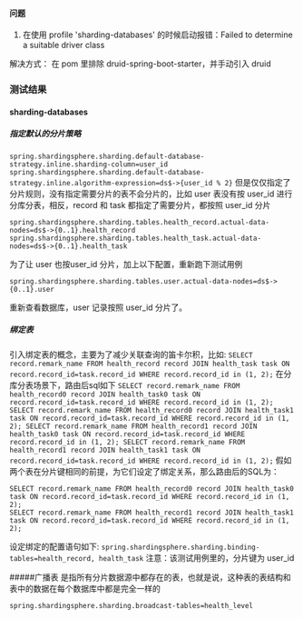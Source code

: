 #### 问题
1. 在使用 profile 'sharding-databases' 的时候启动报错：Failed to determine a suitable driver class

解决方式：
在 pom 里排除 druid-spring-boot-starter，并手动引入 druid

### 测试结果
#### sharding-databases
##### 指定默认的分片策略
``
spring.shardingsphere.sharding.default-database-strategy.inline.sharding-column=user_id
spring.shardingsphere.sharding.default-database-strategy.inline.algorithm-expression=ds$->{user_id % 2}
``
但是仅仅指定了分片规则，没有指定需要分片的表不会分片的，比如 user 表没有按 user_id 进行分库分表，相反，record 和 task 都指定了需要分片，都按照 user_id 分片
```
spring.shardingsphere.sharding.tables.health_record.actual-data-nodes=ds$->{0..1}.health_record
spring.shardingsphere.sharding.tables.health_task.actual-data-nodes=ds$->{0..1}.health_task
```
为了让 user 也按user_id 分片，加上以下配置，重新跑下测试用例
```
spring.shardingsphere.sharding.tables.user.actual-data-nodes=ds$->{0..1}.user
```
重新查看数据库，user 记录按照 user_id 分片了。

##### 绑定表
引入绑定表的概念，主要为了减少关联查询的笛卡尔积，比如:
``
SELECT record.remark_name FROM health_record record JOIN health_task task ON record.record_id=task.record_id WHERE record.record_id in (1, 2);
``
在分库分表场景下，路由后sql如下
``
SELECT record.remark_name FROM health_record0 record JOIN health_task0 task ON record.record_id=task.record_id WHERE record.record_id in (1, 2);
SELECT record.remark_name FROM health_record0 record JOIN health_task1 task ON record.record_id=task.record_id WHERE record.record_id in (1, 2);
SELECT record.remark_name FROM health_record1 record JOIN health_task0 task ON record.record_id=task.record_id WHERE record.record_id in (1, 2);
SELECT record.remark_name FROM health_record1 record JOIN health_task1 task ON record.record_id=task.record_id WHERE record.record_id in (1, 2);
``
假如两个表在分片键相同的前提，为它们设定了绑定关系，那么路由后的SQL为：
```
SELECT record.remark_name FROM health_record0 record JOIN health_task0 task ON record.record_id=task.record_id WHERE record.record_id in (1, 2);
SELECT record.remark_name FROM health_record1 record JOIN health_task1 task ON record.record_id=task.record_id WHERE record.record_id in (1, 2);
```
设定绑定的配置语句如下:
``
spring.shardingsphere.sharding.binding-tables=health_record, health_task
``
注意：该测试用例里的，分片键为 user_id

#####广播表
是指所有分片数据源中都存在的表，也就是说，这种表的表结构和表中的数据在每个数据库中都是完全一样的
```
spring.shardingsphere.sharding.broadcast-tables=health_level
```